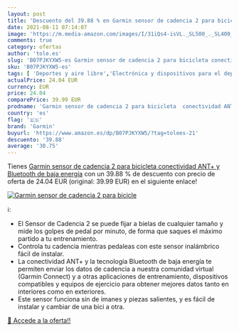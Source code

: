```yaml
---
layout: post
title: 'Descuento del 39.88 % en Garmin sensor de cadencia 2 para bicicle'
date: 2021-08-11 07:14:07
image: 'https://m.media-amazon.com/images/I/31iQs4-isVL._SL500_._SL400_.jpg'
comments: true
category: ofertas
author: 'tole.es'
slug: 'B07PJKYXW5-es Garmin sensor de cadencia 2 para bicicleta conectividad...'
sku: 'B07PJKYXW5-es'
tags: [ 'Deportes y aire libre','Electrónica y dispositivos para el deporte','bicicleta','garmin', ]
actualPrice: 24.04 EUR
currency: EUR
price: 24.04
comparePrice: 39.99 EUR
prodname: 'Garmin sensor de cadencia 2 para bicicleta  conectividad ANT+ y Bluetooth de baja energía'
country: 'es'
flag: '🇪🇸'
brand: 'Garmin'
buyurl: 'https://www.amazon.es/dp/B07PJKYXW5/?tag=tolees-21'
descuento: '39.88'
average: '30.75'
---
```


Tienes [Garmin sensor de cadencia 2 para bicicleta  conectividad ANT+ y Bluetooth de baja energía](https://www.amazon.es/dp/B07PJKYXW5/?tag=tolees-21) con un 39.88 % de descuento con precio de oferta de 24.04 EUR (original: 39.99 EUR) en el siguiente enlace!

[![Garmin sensor de cadencia 2 para bicicle](https://m.media-amazon.com/images/I/31iQs4-isVL._SL500_._SL400_.jpg)](https://www.amazon.es/dp/B07PJKYXW5/?tag=tolees-21)

ℹ️:

- El Sensor de Cadencia 2 se puede fijar a bielas de cualquier tamaño y mide los golpes de pedal por minuto, de forma que saques el máximo partido a tu entrenamiento.
- Controla tu cadencia mientras pedaleas con este sensor inalámbrico fácil de instalar.
- La conectividad ANT+ y la tecnología Bluetooth de baja energía te permiten enviar los datos de cadencia a nuestra comunidad virtual (Garmin Connect) y a otras aplicaciones de entrenamiento, dispositivos compatibles y equipos de ejercicio para obtener mejores datos tanto en interiores como en exteriores.
- Este sensor funciona sin de imanes y piezas salientes, y es fácil de instalar y cambiar de una bici a otra.

[🛒 Accede a la oferta!!](https://www.amazon.es/dp/B07PJKYXW5/?tag=tolees-21)

